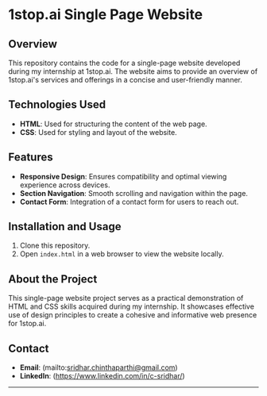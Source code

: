# 1stop.ai Single Page Website

## Overview

This repository contains the code for a single-page website developed during my internship at 1stop.ai. The website aims to provide an overview of 1stop.ai's services and offerings in a concise and user-friendly manner.

## Technologies Used

- **HTML**: Used for structuring the content of the web page.
- **CSS**: Used for styling and layout of the website.

## Features

- **Responsive Design**: Ensures compatibility and optimal viewing experience across devices.
- **Section Navigation**: Smooth scrolling and navigation within the page.
- **Contact Form**: Integration of a contact form for users to reach out.

## Installation and Usage

1. Clone this repository.
2. Open `index.html` in a web browser to view the website locally.


## About the Project

This single-page website project serves as a practical demonstration of HTML and CSS skills acquired during my internship. It showcases effective use of design principles to create a cohesive and informative web presence for 1stop.ai.

## Contact

- **Email**: (mailto:sridhar.chinthaparthi@gmail.com)
- **LinkedIn**: (https://www.linkedin.com/in/c-sridhar/)

---

